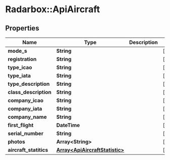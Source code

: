 # Radarbox::ApiAircraft

## Properties
Name | Type | Description | Notes
------------ | ------------- | ------------- | -------------
**mode_s** | **String** |  | [optional] 
**registration** | **String** |  | [optional] 
**type_icao** | **String** |  | [optional] 
**type_iata** | **String** |  | [optional] 
**type_description** | **String** |  | [optional] 
**class_description** | **String** |  | [optional] 
**company_icao** | **String** |  | [optional] 
**company_iata** | **String** |  | [optional] 
**company_name** | **String** |  | [optional] 
**first_flight** | **DateTime** |  | [optional] 
**serial_number** | **String** |  | [optional] 
**photos** | **Array&lt;String&gt;** |  | [optional] 
**aircraft_statitics** | [**Array&lt;ApiAircraftStatistic&gt;**](ApiAircraftStatistic.md) |  | [optional] 

